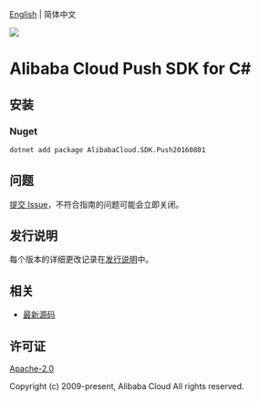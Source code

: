 [English](README.md) | 简体中文

![](https://aliyunsdk-pages.alicdn.com/icons/AlibabaCloud.svg)

# Alibaba Cloud Push SDK for C#

## 安装

### Nuget

```bash
dotnet add package AlibabaCloud.SDK.Push20160801
```

## 问题

[提交 Issue](https://github.com/aliyun/alibabacloud-csharp-sdk/issues/new)，不符合指南的问题可能会立即关闭。

## 发行说明

每个版本的详细更改记录在[发行说明](./ChangeLog.md)中。

## 相关

* [最新源码](https://github.com/aliyun/alibabacloud-csharp-sdk/)

## 许可证

[Apache-2.0](http://www.apache.org/licenses/LICENSE-2.0)

Copyright (c) 2009-present, Alibaba Cloud All rights reserved.
